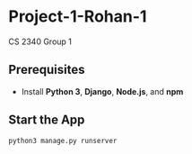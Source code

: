 # Project-1-Rohan-1  
CS 2340 Group 1  

## Prerequisites  
- Install **Python 3**, **Django**, **Node.js**, and **npm**  

## Start the App  
```bash
python3 manage.py runserver
```